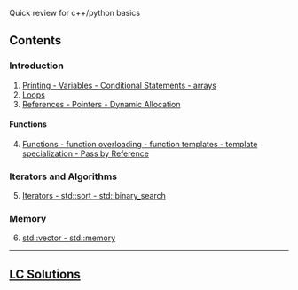 Quick review for c++/python basics

## Contents

### Introduction

1. [Printing - Variables - Conditional Statements - arrays](./basics/cpp/1_variables_if.cpp)
2. [Loops](./basics/cpp/2_loops.cpp)
3. [References - Pointers - Dynamic Allocation](./basics/cpp/3_pointer_ref.cpp)

#### Functions

4. [Functions - function overloading - function templates - template specialization - Pass by Reference](./basics/cpp/4_functions.cpp)

### Iterators and Algorithms

5. [Iterators - std::sort - std::binary_search](./basics/cpp/5_iter_algo.cpp)

### Memory

6. [std::vector - std::memory](./basics/cpp/6_vector_memory.cpp)
   
<!-- 14. std::unique_ptr -->
<!-- 15. std::shared_ptr -->
<!-- 16. std::span -->

<!-- ## Objects

1.  Structs
2.  Classes
3.  Constructors
4.  Destructors
5.  Copy Constructors
6.  Operator Overloading
7.  std::move
8.  Move Constructors
9.  push_back vs. emplace_back
10. Inheritance
11. Polymorphism
12. Virtual Functions
13. Abstract Classes
14. Class Templates
15. Default Comparisons
16. Virtual Inheritance
17. Function Objects
18. Lambdas

## Parallel Programming

39. Parallel STL Algorithms
40. Threads (std::thread/std::jthread)
41. std::mutex
42. std::atomic

## Special Topics

43. Namespaces
44. Pseudo-Random Numbers
45. File I/O
46. Constexpr
47. Concepts -->

---

## [LC Solutions](./LC_problems/README.md)